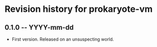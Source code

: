 # Revision history for prokaryote-vm

## 0.1.0  -- YYYY-mm-dd

* First version. Released on an unsuspecting world.
